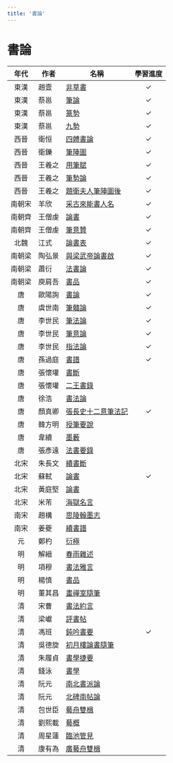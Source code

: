 ```yaml
---
title: '書論'
---
```

# 書論

|  年代  | 作者   | 名稱                                                                                                                                   | 學習進度 |
| :----: | ------ | -------------------------------------------------------------------------------------------------------------------------------------- | :------: |
|  東漢  | 趙壹   | [非草書](https://zh.wikisource.org/wiki/%E9%9D%9E%E8%8D%89%E6%9B%B8)                                                                   |    ✓    |
|  東漢  | 蔡邕   | [筆論](https://zh.wikisource.org/zh-hant/%E7%AD%86%E8%AB%96)                                                                           |    ✓    |
|  東漢  | 蔡邕   | [篆勢](https://zh.wikisource.org/wiki/%E7%AF%86%E5%8B%A2)                                                                              |    ✓    |
|  東漢  | 蔡邕   | [九勢](https://zh.wikisource.org/wiki/%E4%B9%9D%E5%8B%A2)                                                                              |    ✓    |
|  西晉  | 衛恒   | [四體書論](https://zh.wikisource.org/wiki/%E5%9B%9B%E9%AB%94%E6%9B%B8%E5%8B%A2)                                                        |    ✓    |
|  西晉  | 衛鑠   | [筆陣圖](https://ctext.org/wiki.pl?if=gb&chapter=202370)                                                                               |    ✓    |
|  西晉  | 王羲之 | [用筆賦](https://zh.wikisource.org/wiki/%E7%94%A8%E7%AD%86%E8%B3%A6)                                                                   |    ✓    |
|  西晉  | 王羲之 | [筆勢論](https://zh.wikisource.org/wiki/%E7%AD%86%E5%8B%A2%E8%AB%96%E5%8D%81%E4%BA%8C%E7%AB%A0)                                        |    ✓    |
|  西晉  | 王羲之 | [題衛夫人筆陣圖後](https://zh.wikisource.org/wiki/%E9%A1%8C%E8%A1%9B%E5%A4%AB%E4%BA%BA%E7%AD%86%E9%99%A3%E5%9C%96%E5%BE%8C)            |    ✓    |
| 南朝宋 | 羊欣   | [采古來能書人名](https://zh.wikisource.org/wiki/%E9%87%87%E5%8F%A4%E4%BE%86%E8%83%BD%E6%9B%B8%E4%BA%BA%E5%90%8D)                       |    ✓    |
| 南朝齊 | 王僧虔 | [論書](https://zh.wikisource.org/wiki/%E8%AB%96%E6%9B%B8_(%E7%8E%8B%E5%83%A7%E8%99%94))                                                |    ✓    |
| 南朝齊 | 王僧虔 | [筆意贊](https://zh.wikisource.org/wiki/%E7%AD%86%E6%84%8F%E8%B4%8A)                                                                   |    ✓    |
|  北魏  | 江式   | [論書表](https://zh.wikisource.org/wiki/%E8%AB%96%E6%9B%B8%E8%A1%A8)                                                                   |    ✓    |
| 南朝梁 | 陶弘景 | [與梁武帝論書啟](https://zh.wikisource.org/zh-hant/%E8%88%87%E6%A2%81%E6%AD%A6%E5%B8%9D%E8%AB%96%E6%9B%B8%E5%95%9F)                    |    ✓    |
| 南朝梁 | 蕭衍   | [法書論](https://zh.m.wikisource.org/wiki/%E6%B3%95%E6%9B%B8%E8%AB%96_(%E8%95%AD%E8%A1%8D))                                            |    ✓    |
| 南朝梁 | 庾肩吾 | [書品](https://zh.m.wikisource.org/wiki/%E6%9B%B8%E5%93%81_(%E5%BA%BE%E8%82%A9%E5%90%BE))                                              |    ✓    |
|   唐   | 歐陽詢 | [書論](https://zh.m.wikisource.org/wiki/%E6%9B%B8%E8%AB%96_(%E6%AD%90%E9%99%BD%E8%A9%A2))                                              |    ✓    |
|   唐   | 虞世南 | [筆髓論](https://zh.m.wikisource.org/wiki/%E7%AD%86%E9%AB%93%E8%AB%96%E3%80%96%E5%8E%9F%E5%8F%A4%E3%80%97)                             |    ✓    |
|   唐   | 李世民 | [筆法論](https://zh.m.wikisource.org/wiki/%E7%AD%86%E6%B3%95%E8%AB%96)                                                                 |    ✓    |
|   唐   | 李世民 | [筆意論](https://zh.m.wikisource.org/wiki/%E7%AD%86%E6%84%8F%E8%AB%96)                                                                 |    ✓    |
|   唐   | 李世民 | [指法論](https://zh.m.wikisource.org/wiki/%E6%8C%87%E6%B3%95%E8%AB%96)                                                                 |    ✓    |
|   唐   | 孫過庭 | [書譜](https://zh.m.wikisource.org/wiki/%E6%9B%B8%E8%AD%9C)                                                                            |    ✓    |
|   唐   | 張懷瓘 | [書斷](https://zh.m.wikisource.org/wiki/%E6%9B%B8%E6%96%B7)                                                                            |          |
|   唐   | 張懷瓘 | [二王書錄](https://zh.m.wikisource.org/wiki/%E4%BA%8C%E7%8E%8B%E6%9B%B8%E9%8C%84)                                                      |          |
|   唐   | 徐浩   | [書法論](https://zh.wikisource.org/wiki/%E6%9B%B8%E6%B3%95%E8%AB%96)                                                                   |          |
|   唐   | 顏真卿 | [張長史十二意筆法記](https://zh.wikisource.org/wiki/%E5%BC%B5%E9%95%B7%E5%8F%B2%E5%8D%81%E4%BA%8C%E6%84%8F%E7%AD%86%E6%B3%95%E8%A8%98) |    ✓    |
|   唐   | 韓方明 | [授筆要說](https://zh.wikisource.org/wiki/%E6%8E%88%E7%AD%86%E8%A6%81%E8%AA%AA)                                                        |          |
|   唐   | 韋續   | [墨藪](https://zh.wikisource.org/wiki/%E5%A2%A8%E8%97%AA)                                                                              |          |
|   唐   | 張彥遠 | [法書要錄](https://zh.wikisource.org/zh-hant/%E6%B3%95%E6%9B%B8%E8%A6%81%E9%8C%84)                                                     |          |
|  北宋  | 朱長文 | [續書斷](https://zh.wikisource.org/wiki/%E7%BA%8C%E6%9B%B8%E6%96%B7)                                                                   |          |
|  北宋  | 蘇軾   | [論書](https://zh.wikisource.org/zh-hant/%E8%AB%96%E6%9B%B8_(%E8%98%87%E8%BB%BE))                                                      |    ✓    |
|  北宋  | 黃庭堅 | [論書](https://zh.wikisource.org/wiki/%E8%AB%96%E6%9B%B8_(%E9%BB%83%E5%BA%AD%E5%A0%85))                                                |          |
|  北宋  | 米芾   | [海獄名言](https://zh.wikisource.org/wiki/%E6%B5%B7%E5%B6%BD%E5%90%8D%E8%A8%80)                                                        |          |
|  南宋  | 趙構   | [思陵翰墨志](https://zh.wikisource.org/zh-hans/%E6%80%9D%E9%99%B5%E7%BF%B0%E5%A2%A8%E5%BF%97)                                          |          |
|  南宋  | 姜夔   | [續書譜](https://zh.wikisource.org/zh-hans/%E7%BA%8C%E6%9B%B8%E8%AD%9C)                                                                |          |
|   元   | 鄭杓   | [衍極](https://zh.wikisource.org/wiki/%E8%A1%8D%E6%A5%B5%E4%B8%A6%E6%B3%A8)                                                            |          |
|   明   | 解縉   | [春雨雜述](https://zh.wikisource.org/wiki/%E6%98%A5%E9%9B%A8%E9%9B%9C%E8%BF%B0)                                                        |          |
|   明   | 項穆   | [書法雅言](https://zh.wikisource.org/zh-hant/%E6%9B%B8%E6%B3%95%E9%9B%85%E8%A8%80)                                                     |          |
|   明   | 楊慎   | [書品](https://zh.wikisource.org/zh-hant/%E6%9B%B8%E5%93%81)                                                                           |          |
|   明   | 董其昌 | [畫禪室隨筆](https://zh.wikisource.org/zh-hant/%E7%95%AB%E7%A6%AA%E5%AE%A4%E9%9A%A8%E7%AD%86)                                          |          |
|   清   | 宋曹   | [書法約言](https://zh.wikisource.org/wiki/%E6%9B%B8%E6%B3%95%E7%B4%84%E8%A8%80)                                                        |          |
|   清   | 梁巘   | [評書帖](https://zh.wikisource.org/wiki/%E8%A9%95%E6%9B%B8%E5%B8%96)                                                                   |          |
|   清   | 馮班   | [鈍吟書要](https://zh.wikisource.org/zh-hant/%E9%88%8D%E5%90%9F%E6%9B%B8%E8%A6%81)                                                     |    ✓    |
|   清   | 吳德旋 | [初月樓論書隨筆](https://zh.wikisource.org/wiki/%E5%88%9D%E6%9C%88%E6%A8%93%E8%AB%96%E6%9B%B8%E9%9A%A8%E7%AD%86)                       |          |
|   清   | 朱履貞 | [書學捷要](https://zh.wikisource.org/zh-hant/%E6%9B%B8%E5%AD%B8%E6%8D%B7%E8%A6%81)                                                     |          |
|   清   | 錢泳   | [書學](https://zh.wikisource.org/wiki/%E6%9B%B8%E5%AD%B8)                                                                              |          |
|   清   | 阮元   | [南北書派論](https://zh.wikisource.org/wiki/%E5%8D%97%E5%8C%97%E6%9B%B8%E6%B4%BE%E8%AB%96)                                             |          |
|   清   | 阮元   | [北碑南帖論](https://zh.wikisource.org/wiki/%E5%8C%97%E7%A2%91%E5%8D%97%E5%B8%96%E8%AB%96)                                             |          |
|   清   | 包世臣 | [藝舟雙楫](https://zh.wikisource.org/wiki/%E8%97%9D%E8%88%9F%E9%9B%99%E6%A5%AB)                                                        |          |
|   清   | 劉熙載 | [藝概](https://zh.wikisource.org/wiki/%E8%97%9D%E6%A6%82)                                                                              |          |
|   清   | 周星蓮 | [臨池管見](https://zh.wikisource.org/wiki/%E8%87%A8%E6%B1%A0%E7%AE%A1%E8%A6%8B)                                                        |          |
|   清   | 康有為 | [廣藝舟雙楫](https://zh.wikisource.org/wiki/%E5%BB%A3%E8%97%9D%E8%88%9F%E9%9B%99%E6%A5%AB)                                             |          |
